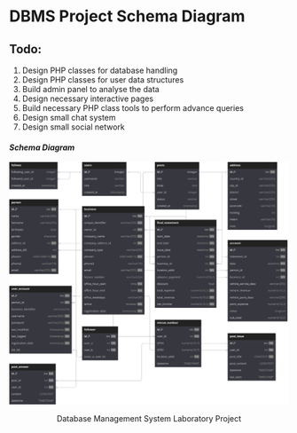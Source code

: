 
<h1>DBMS Project Schema Diagram</h1>

<h2>Todo:</h2>
<ol>
    <li>Design PHP classes for database handling</li>
    <li>Design PHP classes for user data structures</li>
    <li>Build admin panel to analyse the data</li>
    <li>Design necessary interactive pages</li>
    <li>Build necessary PHP class tools to perform advance queries</li>
    <li>Design small chat system</li>
    <li>Design small social network</li>
</ol>

<h4><i>Schema Diagram</i></h4>
<img alt="Schema Diagram made using dbdiagram.io" src="https://raw.githubusercontent.com/AwsomePhantom/DBMS/e9b1407b0c54c91c862c718bfc0debb37237f425/DBMSProject%20Schema%20Diagram.svg">
<footer>
<p style="text-align: center">Database Management System Laboratory Project</p>
</footer>


